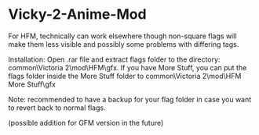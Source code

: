 # Vicky-2-Anime-Mod

For HFM, technically can work elsewhere though non-square flags will make them less visible and possibly some problems with differing tags.

Installation: Open .rar file and extract flags folder to the directory: common\Victoria 2\mod\HFM\gfx. If you have More Stuff, you can put the flags folder inside the More Stuff folder to common\Victoria 2\mod\HFM More Stuff\gfx

Note: recommended to have a backup for your flag folder in case you want to revert back to normal flags.

(possible addition for GFM version in the future)
